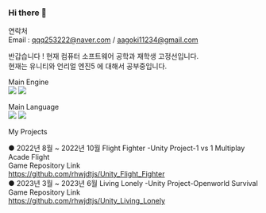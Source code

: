 ### Hi there 👋  
  
연락처                         
Email : qqq253222@naver.com  / aagoki11234@gmail.com  
  
  
반갑습니다  !
현재 컴퓨터 소프트웨어 공학과 재학생 고정선입니다.  
현재는 유니티와 언리얼 엔진5 에 대해서 공부중입니다.  
  
  
Main Engine    
<img src="https://img.shields.io/badge/unity-FFFFFF?style=for-the-badge&logo=unity&logoColor=black">  <img src="https://img.shields.io/badge/Unreal Engine-0E1128?style=for-the-badge&logo=Unreal Engine&logoColor=black">   

Main Language  
<img src="https://img.shields.io/badge/C Sharp-239120?style=for-the-badge&logo=C Sharp&logoColor=black">   <img src="https://img.shields.io/badge/c++-00599C?style=for-the-badge&logo=C++&logoColor=black">
                           
My Projects  

● 2022년 8월 ~ 2022년 10월 Flight Fighter -Unity Project-1 vs 1 Multiplay Acade Flight  
Game Repository Link  
https://github.com/rhwjdtjs/Unity_Flight_Fighter     
● 2023년 3월 ~ 2023년 6월  Living Lonely  -Unity Project-Openworld Survival  
Game Repository Link  
https://github.com/rhwjdtjs/Unity_Living_Lonely  



<!--
**rhwjdtjs/rhwjdtjs** is a ✨ _special_ ✨ repository because its `README.md` (this file) appears on your GitHub profile.

Here are some ideas to get you started:

- 🔭 I’m currently working on ...
- 🌱 I’m currently learning ...
- 👯 I’m looking to collaborate on ...
- 🤔 I’m looking for help with ...
- 💬 Ask me about ...
- 📫 How to reach me: ...
- 😄 Pronouns: ...
- ⚡ Fun fact: ...
-->
